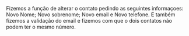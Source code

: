 Fizemos a função de alterar o contato pedindo as seguintes informaçoes: Novo Nome; Novo sobrenome; Novo email e Novo telefone.
E também fizemos a validação do email e fizemos com que o dois contatos não podem ter o mesmo número.
